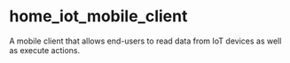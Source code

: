 # home_iot_mobile_client
A mobile client that allows end-users to read data from IoT devices as well as execute actions.
